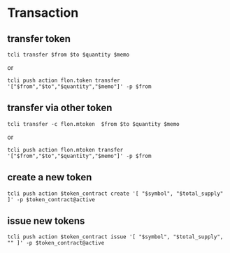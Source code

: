 # Transaction

## transfer token

```shell
tcli transfer $from $to $quantity $memo
```

or 

```shell
tcli push action flon.token transfer '["$from","$to","$quantity","$memo"]' -p $from
```

## transfer via other token

```shell
tcli transfer -c flon.mtoken  $from $to $quantity $memo
```

or
```shell
tcli push action flon.mtoken transfer '["$from","$to","$quantity","$memo"]' -p $from
```

## create a new token

```shell
tcli push action $token_contract create '[ "$symbol", "$total_supply" ]' -p $token_contract@active
```
## issue new tokens

```shell
tcli push action $token_contract issue '[ "$symbol", "$total_supply", "" ]' -p $token_contract@active
```